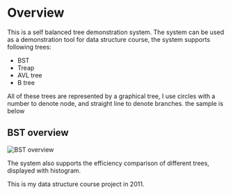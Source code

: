 # Overview
This is a self balanced tree demonstration system. The system can be used as a demonstration tool for data structure course, the system supports following trees:

* BST
* Treap
* AVL tree
* B tree

All of these trees are represented by a graphical tree, I use circles with a number to denote node, and straight line to denote branches. the sample is below

## BST overview
![BST overview](https://raw.github.com/jianhe25/Balanced-BST-and-Btree/master/raw/images/Btree.jpg)

The system also supports the efficiency comparison of different trees, displayed with histogram.

This is my data structure course project in 2011.

